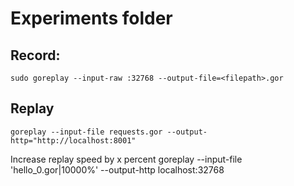 # Experiments folder

## Record:
`sudo goreplay --input-raw :32768 --output-file=<filepath>.gor`

## Replay
`goreplay --input-file requests.gor --output-http="http://localhost:8001"`

Increase replay speed by x percent
goreplay --input-file 'hello_0.gor|10000%' --output-http localhost:32768
